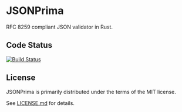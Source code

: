 # JSONPrima

RFC 8259 compliant JSON validator in Rust.

## Code Status
[![Build Status](https://travis-ci.org/jsonprima/jsonprima.svg?branch=master)](https://travis-ci.org/jsonprima/jsonprima)

## License
JSONPrima is primarily distributed under the terms of the MIT license.

See [LICENSE.md](LICENSE.md) for details.
